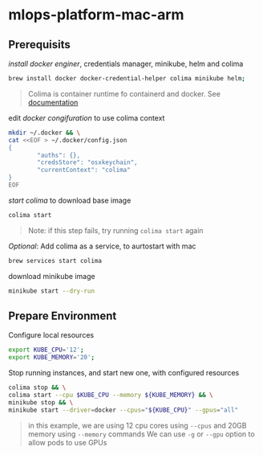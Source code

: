 # mlops-platform-mac-arm

## Prerequisits
*install docker enginer*, credentials manager, minikube, helm and colima
```bash
brew install docker docker-credential-helper colima minikube helm;
```
> Colima is container runtime fo containerd and docker. See [documentation](https://github.com/abiosoft/colima?tab=readme-ov-file#readme)



edit *docker congifuration* to use colima context
```bash
mkdir ~/.docker && \
cat <<EOF > ~/.docker/config.json
{
        "auths": {},
        "credsStore": "osxkeychain",
        "currentContext": "colima"
}
EOF
```



*start colima* to download base image
```bash
colima start
```
> Note: if this step fails, try running `colima start` again

*Optional*: Add colima as a service, to aurtostart with mac
```bash
brew services start colima
```

download minikube image
```bash
minikube start --dry-run
```


## Prepare Environment

Configure local resources
```bash
export KUBE_CPU='12';
export KUBE_MEMORY='20';
```

Stop running instances, and start new one, with configured resources
```bash
colima stop && \
colima start --cpu $KUBE_CPU --memory ${KUBE_MEMORY} && \
minikube stop && \
minikube start --driver=docker --cpus="${KUBE_CPU}" --gpus="all"
```
> in this example, we are using 12 cpu cores using `--cpus` and 20GB memory using `--memory` commands
> We can use `-g` or `--gpu` option to allow pods to use GPUs

